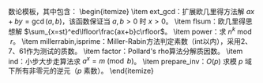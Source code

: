 数论模板，其中包含：
\begin{itemize}
\item ext\_gcd：扩展欧几里得方法解 $ax+by=\gcd(a,b)$，该函数保证当 $a,b>0$ 时 $x>0$。
\item flsum：欧几里得思想解 $\sum_{x=st}^ed\lfloor\frac{ax+b}c\rfloor$。
\item power：求 $n^k \bmod r$。
\item millerrabin,isprime：Miller-Rabin方法判定素数（int以内），采用2、7、61作为测试的质数。
\item factor：Pollard's rho算法分解质因数。
\item ind：小步大步走算法求 $a^x=m\pmod b$。
\item prepare\_inv：$O(p)$ 求模 $p$ 域下所有非零元的逆元（$p$ 素数）。
\end{itemize}
